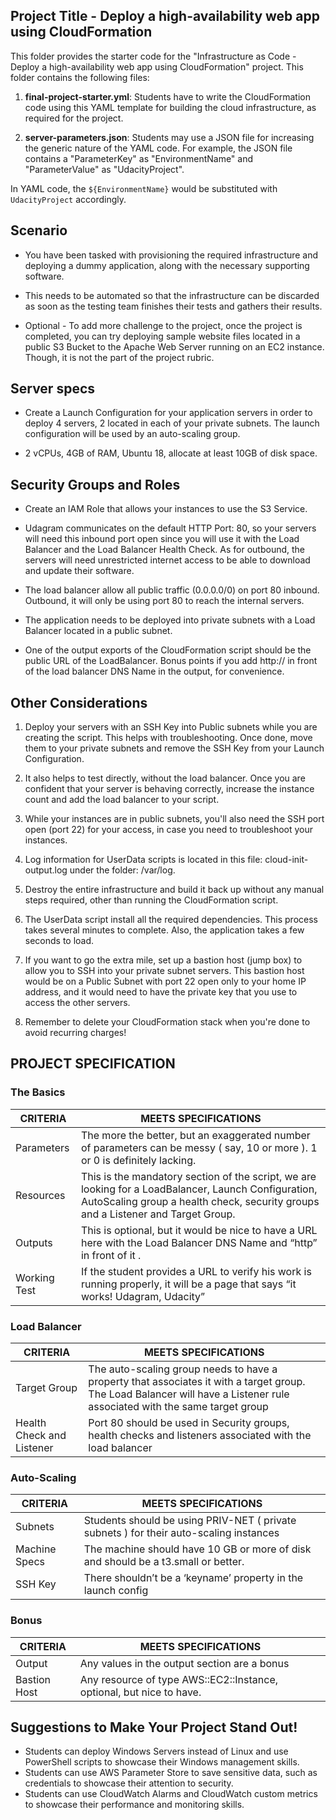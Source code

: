 ## Project Title - Deploy a high-availability web app using CloudFormation
This folder provides the starter code for the "Infrastructure as Code - Deploy a high-availability web app using CloudFormation" project. This folder contains the following files:

1. <strong>final-project-starter.yml</strong>:
Students have to write the CloudFormation code using this YAML template for building the cloud infrastructure, as required for the project. 

2. <strong>server-parameters.json</strong>:
Students may use a JSON file for increasing the generic nature of the YAML code. For example, the JSON file contains a "ParameterKey" as "EnvironmentName" and "ParameterValue" as "UdacityProject". 

In YAML code, the `${EnvironmentName}` would be substituted with `UdacityProject` accordingly.

## Scenario

* You have been tasked with provisioning the required infrastructure and deploying a dummy application, along with the necessary supporting software.

* This needs to be automated so that the infrastructure can be discarded as soon as the testing team finishes their tests and gathers their results.

* Optional - To add more challenge to the project, once the project is completed, you can try deploying sample website files located in a public S3 Bucket to the Apache Web Server running on an EC2 instance. Though, it is not the part of the project rubric.

## Server specs

* Create a Launch Configuration for your application servers in order to deploy 4 servers, 2 located in each of your private subnets. The launch configuration will be used by an auto-scaling group.

* 2 vCPUs, 4GB of RAM, Ubuntu 18, allocate at least 10GB of disk space.

## Security Groups and Roles

* Create an IAM Role that allows your instances to use the S3 Service.

* Udagram communicates on the default HTTP Port: 80, so your servers will need this inbound port open since you will use it with the Load Balancer and the Load Balancer Health Check. As for outbound, the servers will need unrestricted internet access to be able to download and update their software.

* The load balancer allow all public traffic (0.0.0.0/0) on port 80 inbound. Outbound, it will only be using port 80 to reach the internal servers.

* The application needs to be deployed into private subnets with a Load Balancer located in a public subnet.

* One of the output exports of the CloudFormation script should be the public URL of the LoadBalancer. Bonus points if you add http:// in front of the load balancer DNS Name in the output, for convenience.

## Other Considerations

1. Deploy your servers with an SSH Key into Public subnets while you are creating the script. This helps with troubleshooting. Once done, move them to your private subnets and remove the SSH Key from your Launch Configuration.

2. It also helps to test directly, without the load balancer. Once you are confident that your server is behaving correctly, increase the instance count and add the load balancer to your script.

3. While your instances are in public subnets, you'll also need the SSH port open (port 22) for your access, in case you need to troubleshoot your instances.

4. Log information for UserData scripts is located in this file: cloud-init-output.log under the folder: /var/log.

5. Destroy the entire infrastructure and build it back up without any manual steps required, other than running the CloudFormation script.

6. The UserData script install all the required dependencies. This process takes several minutes to complete. Also, the application takes a few seconds to load.

7. If you want to go the extra mile, set up a bastion host (jump box) to allow you to SSH into your private subnet servers. This bastion host would be on a Public Subnet with port 22 open only to your home IP address, and it would need to have the private key that you use to access the other servers.

8. Remember to delete your CloudFormation stack when you're done to avoid recurring charges!

## PROJECT SPECIFICATION
### The Basics

| CRITERIA      | MEETS SPECIFICATIONS |
| ----------- | ----------- |
| Parameters  | The more the better, but an exaggerated number of parameters can be messy ( say, 10 or more ). 1 or 0 is definitely lacking.    |
| Resources   | This is the mandatory section of the script, we are looking for a LoadBalancer, Launch Configuration, AutoScaling group a health check, security groups and a Listener and Target Group.  |
| Outputs     | This is optional, but it would be nice to have a URL here with the Load Balancer DNS Name and “http” in front of it .            |
| Working Test| If the student provides a URL to verify his work is running properly, it will be a page that says “it works! Udagram, Udacity”    |

### Load Balancer

| CRITERIA      | MEETS SPECIFICATIONS |
| ----------- | ----------- |
| Target Group              | The auto-scaling group needs to have a property that associates it with a target group. The Load Balancer will have a Listener rule associated with the same target group        |
| Health Check and Listener | Port 80 should be used in Security groups, health checks and listeners associated with the load balancer            |

### Auto-Scaling

| CRITERIA      | MEETS SPECIFICATIONS |
| -----------   | ----------- |
| Subnets       | Students should be using PRIV-NET ( private subnets ) for their auto-scaling instances        |
| Machine Specs | The machine should have 10 GB or more of disk and should be a t3.small or better.        |
| SSH Key       | There shouldn’t be a ‘keyname’ property in the launch config        |

### Bonus

| CRITERIA      | MEETS SPECIFICATIONS |
| ----------- | ----------- |
| Output      | Any values in the output section are a bonus         |
| Bastion Host| Any resource of type AWS::EC2::Instance, optional, but nice to have.        |

## Suggestions to Make Your Project Stand Out!
* Students can deploy Windows Servers instead of Linux and use PowerShell scripts to showcase their Windows management skills.
* Students can use AWS Parameter Store to save sensitive data, such as credentials to showcase their attention to security.
* Students can use CloudWatch Alarms and CloudWatch custom metrics to showcase their performance and monitoring skills.